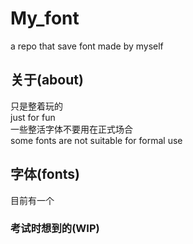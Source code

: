 # My_font
a repo that save font made by myself

## 关于(about)

只是整着玩的
</br>
just for fun
</br>
一些整活字体不要用在正式场合
</br>
some fonts are not suitable for formal use

## 字体(fonts)
目前有一个
### 考试时想到的(WIP)